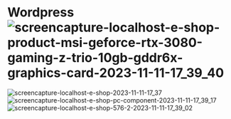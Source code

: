 # Wordpress![screencapture-localhost-e-shop-product-msi-geforce-rtx-3080-gaming-z-trio-10gb-gddr6x-graphics-card-2023-11-11-17_39_40](https://github.com/Amraboelmagdhussien/Wordpress/assets/120594701/1cfad967-6b6f-40b1-a8d0-f319f1d0ef29)
![screencapture-localhost-e-shop-2023-11-11-17_37](https://github.com/Amraboelmagdhussien/Wordpress/assets/120594701/4d583ef5-664a-4085-9bf2-090729393cff)
![screencapture-localhost-e-shop-pc-component-2023-11-11-17_39_17](https://github.com/Amraboelmagdhussien/Wordpress/assets/120594701/a64bcd8c-af3c-4243-94f7-e6684d4f939c)
![screencapture-localhost-e-shop-576-2-2023-11-11-17_39_02](https://github.com/Amraboelmagdhussien/Wordpress/assets/120594701/53ac9be2-66c7-4b70-a9a1-5e4e0936cc52)
